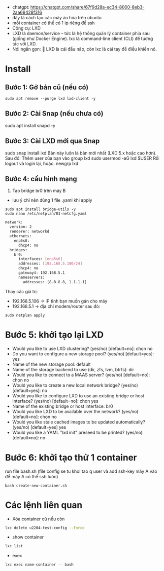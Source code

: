 * chatgpt: https://chatgpt.com/share/67f9d28a-ec34-8000-8eb3-2aa69428f316
* đây là cách tạo các máy ảo hóa trên ubuntu
* mỗi container có thể có 1 ip riêng để ssh
* Công cụ: LXD
* LXD là daemon/service – tức là hệ thống quản lý container phía sau (giống như Docker Engine).
lxc là command-line client (CLI) để tương tác với LXD.
* Nói ngắn gọn:
🧠 LXD là cái đầu não, còn lxc là cái tay để điều khiển nó.
# Install
## Bước 1: Gỡ bản cũ (nếu có)
```
sudo apt remove --purge lxd lxd-client -y
```
## Bước 2: Cài Snap (nếu chưa có)
sudo apt install snapd -y
## Bước 3: Cài LXD mới qua Snap
sudo snap install lxd
Bản này luôn là bản mới nhất (LXD 5.x hoặc cao hơn).
Sau đó: Thêm user của bạn vào group lxd
sudo usermod -aG lxd $USER
Rồi logout và login lại, hoặc:
newgrp lxd
## Bước 4: cấu hình mạng
1. Tạo bridge br0 trên máy B
* lưu ý chỉ nên dùng 1 file .yaml khi apply
```
sudo apt install bridge-utils -y
sudo nano /etc/netplan/01-netcfg.yaml
```
```sh
network:
  version: 2
  renderer: networkd
  ethernets:
    enp5s0:
      dhcp4: no
  bridges:
    br0:
      interfaces: [enp5s0]
      addresses: [192.168.5.106/24]
      dhcp4: no
      gateway4: 192.168.5.1
      nameservers:
        addresses: [8.8.8.8, 1.1.1.1]
```
Thay các giá trị:
* 192.168.5.106 → IP tĩnh bạn muốn gán cho máy
* 192.168.5.1 → địa chỉ modem/router
sau đó:
```
sudo netplan apply
```
# Bước 5: khởi tạo lại LXD
- Would you like to use LXD clustering? (yes/no) [default=no]: chọn no
- Do you want to configure a new storage pool? (yes/no) [default=yes]: yes
- Name of the new storage pool: default
- Name of the storage backend to use (dir, zfs, lvm, btrfs): dir
- Would you like to connect to a MAAS server? (yes/no) [default=no]: chọn no
- Would you like to create a new local network bridge? (yes/no) [default=yes]:  no
- Would you like to configure LXD to use an existing bridge or host interface? (yes/no) [default=no]:  chon yes
- Name of the existing bridge or host interface: br0
- Would you like LXD to be available over the network? (yes/no) [default=no]:  chọn no
- Would you like stale cached images to be updated automatically? (yes/no) [default=yes] yes
- Would you like a YAML "lxd init" preseed to be printed? (yes/no) [default=no]: no
# Bước 6: khởi tạo thử 1 container
run file bash.sh (file config se tu khoi tao q user và add ssh-key máy A vào để máy A có thể ssh luôn)
```
bash create-new-container.sh
```

# Các lệnh liên quan
* Xóa container cũ nếu còn
```sh
lxc delete u2204-test-config --force
```
* show container
```sh
lxc list
```
* exec
```sh
lxc exec name-container -- bash
```
